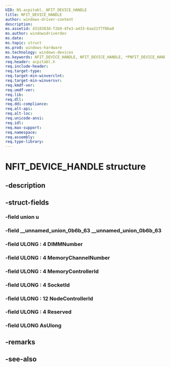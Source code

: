 ```yaml
---
UID: NS.acpitabl._NFIT_DEVICE_HANDLE
title: NFIT_DEVICE_HANDLE
author: windows-driver-content
description: 
ms.assetid: 4310383d-f2b9-4fe3-a433-6aa21f7f0ba0
ms.author: windowsdriverdev
ms.date: 
ms.topic: struct
ms.prod: windows-hardware
ms.technology: windows-devices
ms.keywords: NFIT_DEVICE_HANDLE, NFIT_DEVICE_HANDLE, *PNFIT_DEVICE_HANDLE
req.header: acpitabl.h
req.include-header:
req.target-type:
req.target-min-winverclnt:
req.target-min-winversvr:
req.kmdf-ver:
req.umdf-ver:
req.lib:
req.dll:
req.ddi-compliance:
req.alt-api:
req.alt-loc:
req.unicode-ansi:
req.idl:
req.max-support:
req.namespace:
req.assembly:
req.type-library:
---
```


# NFIT_DEVICE_HANDLE structure

## -description



## -struct-fields

### -field union u			
 	
### -field __unnamed_union_0b6b_63 __unnamed_union_0b6b_63			
 	
### -field ULONG  : 4 DIMMNumber			
 	
### -field ULONG  : 4 MemoryChannelNumber			
 	
### -field ULONG  : 4 MemoryControllerId			
 	
### -field ULONG  : 4 SocketId			
 	
### -field ULONG  : 12 NodeControllerId			
 	
### -field ULONG  : 4 Reserved			
 	
### -field ULONG AsUlong			
 	
## -remarks

## -see-also